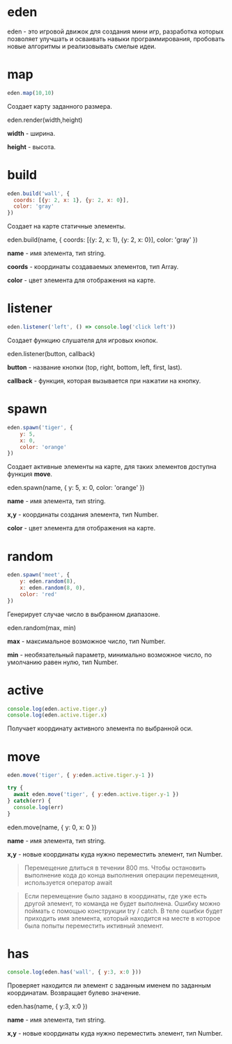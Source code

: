 # eden
eden - это игровой движок для создания мини игр, разработка которых позволяет улучшать и осваивать навыки программирования, пробовать новые алгоритмы и реализовывать смелые идеи.

# map
```js
eden.map(10,10)
```
Создает карту заданного размера.

eden.render(width,height)

**width** - ширина.

**height** - высота.

# build
```js
eden.build('wall', {
  coords: [{y: 2, x: 1}, {y: 2, x: 0}],
  color: 'gray'
})
```
Создает на карте статичные элементы.

eden.build(name, {
coords: [{y: 2, x: 1}, {y: 2, x: 0}],
color: 'gray'
})

**name** -  имя элемента, тип string.

**coords** - координаты создаваемых элементов, тип Array.

**color** - цвет элемента для отображения на карте.


# listener
```js
eden.listener('left', () => console.log('click left'))
```
Создает функцию слушателя для игровых кнопок.

eden.listener(button, callback)

**button** - название кнопки (top, right, bottom, left, first, last).

**callback** - функция, которая вызывается при нажатии на кнопку.

# spawn
```js
eden.spawn('tiger', {
    y: 5,
    x: 0,
    color: 'orange'
})
```
Создает активные элементы на карте, для таких элементов доступна функция **move**.

eden.spawn(name, { y: 5, x: 0, color: 'orange' })

**name** - имя элемента, тип string.

**x,y** - координаты создания элемента, тип Number.

**color** - цвет элемента для отображения на карте.


# random
```js
eden.spawn('meet', {
    y: eden.random(8),
    x: eden.random(8, 0),
    color: 'red'
})
```
Генерирует случае число в выбранном диапазоне.

eden.random(max, min)

**max** - максимальное возможное число, тип Number.

**min** - необязательный параметр, минимально возможное число, по умолчанию равен нулю, тип Number.

# active
```js
console.log(eden.active.tiger.y)
console.log(eden.active.tiger.x)
```
Получает координату активного элемента по выбранной оси.

# move

```js
eden.move('tiger', { y:eden.active.tiger.y-1 })
```

```js
try {
  await eden.move('tiger', { y:eden.active.tiger.y-1 })
} catch(err) {
  console.log(err)
}
```
eden.move(name, { y: 0, x: 0 })

**name** - имя элемента, тип string.

**x,y** - новые координаты куда нужно переместить элемент, тип Number.


> Перемещение длиться в течении 800 ms. Чтобы остановить выполнение кода до конца выполнения операции перемещения, используется оператор await

> Если перемещение было задано в координаты, где уже есть другой элемент, то команда не будет выполнена. Ошибку можно поймать с помощью конструкции try / catch. В теле ошибки будет приходить имя элемента, который находится на месте в которое была попыты переместить иктивный элемент.


# has

```js
console.log(eden.has('wall', { y:3, x:0 }))
```
Проверяет находится ли элемент с заданным именем по заданным координатам. Возвращает булево значение.

eden.has(name, { y:3, x:0 })

**name** - имя элемента, тип string.

**x,y** - новые координаты куда нужно переместить элемент, тип Number.




